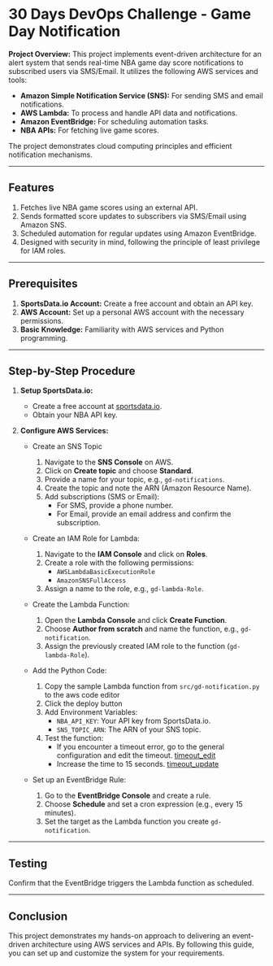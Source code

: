 # 30 Days DevOps Challenge - Game Day Notification
**Project Overview:** This project implements event-driven architecture for an alert system that sends real-time NBA game day score notifications to subscribed users via SMS/Email. It utilizes the following AWS services and tools:
- **Amazon Simple Notification Service (SNS):** For sending SMS and email notifications.
- **AWS Lambda:** To process and handle API data and notifications.
- **Amazon EventBridge:** For scheduling automation tasks.
- **NBA APIs:** For fetching live game scores.

The project demonstrates cloud computing principles and efficient notification mechanisms.

---

## Features
1. Fetches live NBA game scores using an external API.
2. Sends formatted score updates to subscribers via SMS/Email using Amazon SNS.
3. Scheduled automation for regular updates using Amazon EventBridge.
4. Designed with security in mind, following the principle of least privilege for IAM roles.

---

## Prerequisites
1. **SportsData.io Account:** Create a free account and obtain an API key.
2. **AWS Account:** Set up a personal AWS account with the necessary permissions.
3. **Basic Knowledge:** Familiarity with AWS services and Python programming.

---

## Step-by-Step Procedure
1. **Setup SportsData.io:**
   - Create a free account at [sportsdata.io](https://sportsdata.io).
   - Obtain your NBA API key.

2. **Configure AWS Services:**
   - Create an SNS Topic
     1. Navigate to the **SNS Console** on AWS.
     2. Click on **Create topic** and choose **Standard**.
     3. Provide a name for your topic, e.g., `gd-notifications`.
     4. Create the topic and note the ARN (Amazon Resource Name).
     5. Add subscriptions (SMS or Email):
        - For SMS, provide a phone number.
        - For Email, provide an email address and confirm the subscription.
     
   - Create an IAM Role for Lambda:
     1. Navigate to the **IAM Console** and click on **Roles**.
     2. Create a role with the following permissions:
        - `AWSLambdaBasicExecutionRole`
        - `AmazonSNSFullAccess`
     3. Assign a name to the role, e.g., `gd-lambda-Role`.

   - Create the Lambda Function:
     1. Open the **Lambda Console** and click **Create Function**.
     2. Choose **Author from scratch** and name the function, e.g., `gd-notification`.
     3. Assign the previously created IAM role to the function (`gd-lambda-Role`).

   - Add the Python Code:
     1. Copy the sample Lambda function from `src/gd-notification.py` to the aws code editor
     2. Click the deploy button
     3. Add Environment Variables:
        - `NBA_API_KEY`: Your API key from SportsData.io.
        - `SNS_TOPIC_ARN`: The ARN of your SNS topic.
     4. Test the function:
        - If you encounter a timeout error, go to the general configuration and edit the timeout.
          [timeout_edit](images/timeout_edit.png)
        - Increase the time to 15 seconds.
          [timeout_update](images/timeout_update.png)

   - Set up an EventBridge Rule:
     1. Go to the **EventBridge Console** and create a rule.
     2. Choose **Schedule** and set a cron expression (e.g., every 15 minutes).
     3. Set the target as the Lambda function you create `gd-notification`.

---

## Testing
Confirm that the EventBridge triggers the Lambda function as scheduled.

---

## Conclusion
This project demonstrates my hands-on approach to delivering an event-driven architecture using AWS services and APIs. By following this guide, you can set up and customize the system for your requirements.
